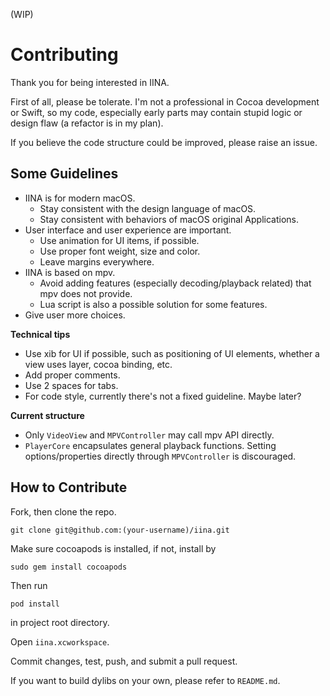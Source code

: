 (WIP)

# Contributing

Thank you for being interested in IINA.

First of all, please be tolerate. I'm not a professional in Cocoa development or Swift, so my code, especially early parts may contain stupid logic or design flaw (a refactor is in my plan).

If you believe the code structure could be improved, please raise an issue.

## Some Guidelines

- IINA is for modern macOS.
  - Stay consistent with the design language of macOS.
  - Stay consistent with behaviors of macOS original Applications.
- User interface and user experience are important.
  - Use animation for UI items, if possible.
  - Use proper font weight, size and color.
  - Leave margins everywhere.
- IINA is based on mpv.
  - Avoid adding features (especially decoding/playback related) that mpv does not provide.
  - Lua script is also a possible solution for some features.
- Give user more choices.

**Technical tips**

- Use xib for UI if possible, such as positioning of UI elements, whether a view uses layer, cocoa binding, etc.
- Add proper comments.
- Use 2 spaces for tabs.
- For code style, currently there's not a fixed guideline. Maybe later?

**Current structure**

- Only `VideoView` and `MPVController` may call mpv API directly.
- `PlayerCore` encapsulates general playback functions. Setting options/properties directly through `MPVController` is discouraged.


## How to Contribute

Fork, then clone the repo.
```
git clone git@github.com:(your-username)/iina.git
```

Make sure cocoapods is installed, if not, install by
```
sudo gem install cocoapods
```
Then run
```
pod install
```
in project root directory.

Open `iina.xcworkspace`.

Commit changes, test, push, and submit a pull request.

If you want to build dylibs on your own, please refer to `README.md`.

